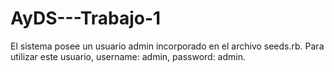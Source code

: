 # AyDS---Trabajo-1
El sistema posee un usuario admin incorporado en el archivo seeds.rb.
Para utilizar este usuario, username: admin, password: admin.